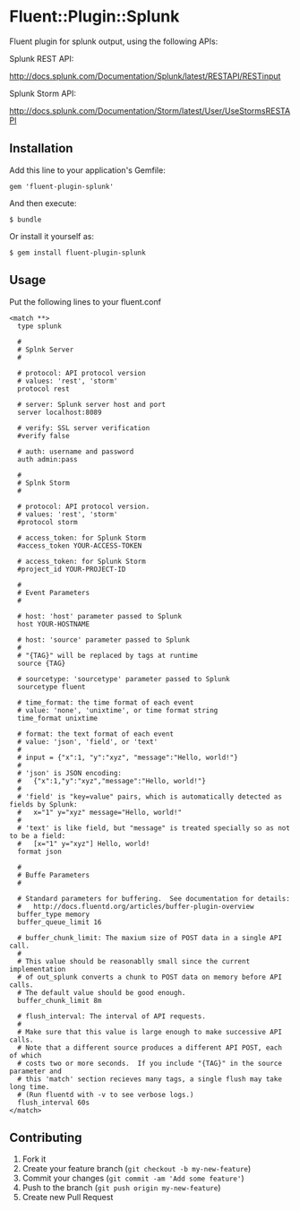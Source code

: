 # Fluent::Plugin::Splunk

Fluent plugin for splunk output, using the following APIs:

Splunk REST API:

  http://docs.splunk.com/Documentation/Splunk/latest/RESTAPI/RESTinput

Splunk Storm API:

  http://docs.splunk.com/Documentation/Storm/latest/User/UseStormsRESTAPI

## Installation

Add this line to your application's Gemfile:

    gem 'fluent-plugin-splunk'

And then execute:

    $ bundle

Or install it yourself as:

    $ gem install fluent-plugin-splunk

## Usage

Put the following lines to your fluent.conf

    <match **>
      type splunk

      #
      # Splnk Server
      #

      # protocol: API protocol version
      # values: 'rest', 'storm'
      protocol rest

      # server: Splunk server host and port
      server localhost:8089

      # verify: SSL server verification
      #verify false

      # auth: username and password
      auth admin:pass

      #
      # Splnk Storm
      #

      # protocol: API protocol version.
      # values: 'rest', 'storm'
      #protocol storm

      # access_token: for Splunk Storm
      #access_token YOUR-ACCESS-TOKEN

      # access_token: for Splunk Storm
      #project_id YOUR-PROJECT-ID

      #
      # Event Parameters
      #

      # host: 'host' parameter passed to Splunk
      host YOUR-HOSTNAME

      # host: 'source' parameter passed to Splunk
      #
      # "{TAG}" will be replaced by tags at runtime
      source {TAG}

      # sourcetype: 'sourcetype' parameter passed to Splunk
      sourcetype fluent

      # time_format: the time format of each event
      # value: 'none', 'unixtime', or time format string
      time_format unixtime

      # format: the text format of each event
      # value: 'json', 'field', or 'text'
      #
      # input = {"x":1, "y":"xyz", "message":"Hello, world!"}
      # 
      # 'json' is JSON encoding:
      #   {"x":1,"y":"xyz","message":"Hello, world!"}
      # 
      # 'field' is "key=value" pairs, which is automatically detected as fields by Splunk:
      #   x="1" y="xyz" message="Hello, world!"
      # 
      # 'text' is like field, but "message" is treated specially so as not to be a field:
      #   [x="1" y="xyz"] Hello, world!
      format json

      #
      # Buffe Parameters
      #

      # Standard parameters for buffering.  See documentation for details:
      #   http://docs.fluentd.org/articles/buffer-plugin-overview
      buffer_type memory
      buffer_queue_limit 16

      # buffer_chunk_limit: The maxium size of POST data in a single API call.
      # 
      # This value should be reasonablly small since the current implementation
      # of out_splunk converts a chunk to POST data on memory before API calls.
      # The default value should be good enough.
      buffer_chunk_limit 8m

      # flush_interval: The interval of API requests.
      # 
      # Make sure that this value is large enough to make successive API calls.
      # Note that a different source produces a different API POST, each of which
      # costs two or more seconds.  If you include "{TAG}" in the source parameter and
      # this 'match' section recieves many tags, a single flush may take long time.
      # (Run fluentd with -v to see verbose logs.)
      flush_interval 60s
    </match>

## Contributing

1. Fork it
2. Create your feature branch (`git checkout -b my-new-feature`)
3. Commit your changes (`git commit -am 'Add some feature'`)
4. Push to the branch (`git push origin my-new-feature`)
5. Create new Pull Request
